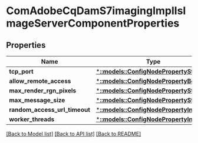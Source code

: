 # ComAdobeCqDamS7imagingImplIsImageServerComponentProperties

## Properties
Name | Type | Description | Notes
------------ | ------------- | ------------- | -------------
**tcp_port** | [***::models::ConfigNodePropertyString**](configNodePropertyString.md) |  | [optional] 
**allow_remote_access** | [***::models::ConfigNodePropertyBoolean**](configNodePropertyBoolean.md) |  | [optional] 
**max_render_rgn_pixels** | [***::models::ConfigNodePropertyString**](configNodePropertyString.md) |  | [optional] 
**max_message_size** | [***::models::ConfigNodePropertyString**](configNodePropertyString.md) |  | [optional] 
**random_access_url_timeout** | [***::models::ConfigNodePropertyInteger**](configNodePropertyInteger.md) |  | [optional] 
**worker_threads** | [***::models::ConfigNodePropertyInteger**](configNodePropertyInteger.md) |  | [optional] 

[[Back to Model list]](../README.md#documentation-for-models) [[Back to API list]](../README.md#documentation-for-api-endpoints) [[Back to README]](../README.md)


